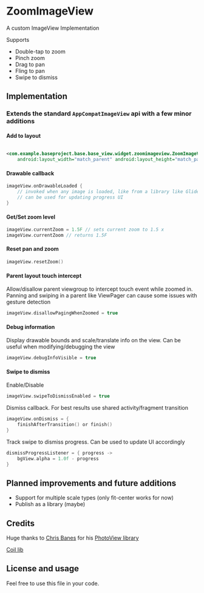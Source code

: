 # ZoomImageView

A custom ImageView Implementation

Supports

- Double-tap to zoom
- Pinch zoom
- Drag to pan
- Fling to pan
- Swipe to dismiss

## Implementation

### Extends the standard `AppCompatImageView` api with a few minor additions

#### Add to layout

```xml

<com.example.baseproject.base.base_view.widget.zoomimageview.ZoomImageView android:id="@+id/iv"
    android:layout_width="match_parent" android:layout_height="match_parent" />
```

#### Drawable callback

```kotlin
imageView.onDrawableLoaded {
    // invoked when any image is loaded, like from a library like Glide, picasso or coil
    // can be used for updating progress UI
}
```

#### Get/Set zoom level

```kotlin
imageView.currentZoom = 1.5F // sets current zoom to 1.5 x
imageView.currentZoom // returns 1.5F
```

#### Reset pan and zoom

```kotlin
imageView.resetZoom()
```

#### Parent layout touch intercept

Allow/disallow parent viewgroup to intercept touch event while zoomed in.
Panning and swiping in a parent like ViewPager can cause some issues with gesture detection

```kotlin
imageView.disallowPagingWhenZoomed = true
```

#### Debug information

Display drawable bounds and scale/translate info on the view.
Can be useful when modifying/debugging the view

```kotlin
imageView.debugInfoVisible = true
```

#### Swipe to dismiss

Enable/Disable

```kotlin
imageView.swipeToDismissEnabled = true
```

Dismiss callback. For best results use shared activity/fragment transition

```kotlin
imageView.onDismiss = {
    finishAfterTransition() or finish()
}
```

Track swipe to dismiss progress. Can be used to update UI accordingly

```kotlin
dismissProgressListener = { progress ->
    bgView.alpha = 1.0f - progress
}
```

## Planned improvements and future additions

- Support for multiple scale types (only fit-center works for now)
- Publish as a library (maybe)

## Credits

Huge thanks to [Chris Banes](https://chris.banes.dev) for
his [PhotoView library](https://github.com/chrisbanes/PhotoView)

[Coil lib](https://coil-kt.github.io/coil/)

## License and usage
Feel free to use this file in your code.